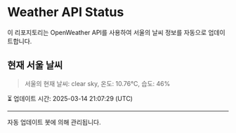 
# Weather API Status

이 리포지토리는 OpenWeather API를 사용하여 서울의 날씨 정보를 자동으로 업데이트합니다.

## 현재 서울 날씨
> 서울의 현재 날씨: clear sky, 온도: 10.76°C, 습도: 46%

⏳ 업데이트 시간: 2025-03-14 21:07:29 (UTC)

---
자동 업데이트 봇에 의해 관리됩니다.
